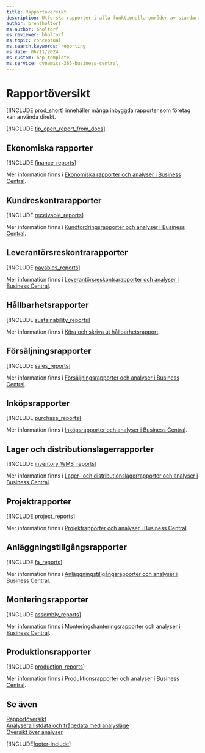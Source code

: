 ```yaml
---
title: Rapportöversikt
description: Utforska rapporter i alla funktionella områden av standardversionen av Business Central.
author: brentholtorf
ms.author: bholtorf
ms.reviewer: bholtorf
ms.topic: conceptual
ms.search.keywords: reporting
ms.date: 06/11/2024
ms.custom: bap-template
ms.service: dynamics-365-business-central
---
```

# <a name="report-overview"></a>Rapportöversikt

[!INCLUDE [prod_short](includes/prod_short.md)] innehåller många inbyggda rapporter som företag kan använda direkt.  

[!INCLUDE [tip_open_report_from_docs](includes/tip-open-report-from-docs.md)].

## <a name="financial-reports"></a>Ekonomiska rapporter

[!INCLUDE [finance_reports](includes/finance-reports-include.md)]

Mer information finns i [Ekonomiska rapporter och analyser i Business Central](finance-reports.md).

## <a name="accounts-receivable-reports"></a>Kundreskontrarapporter

[!INCLUDE [receivable_reports](includes/receivable-reports-include.md)]

Mer information finns i [Kundfordringsrapporter och analyser i Business Central](receivables-reports.md).

## <a name="accounts-payable-reports"></a>Leverantörsreskontrarapporter

[!INCLUDE [payables_reports](includes/payables-reports-include.md)]

Mer information finns i [Leverantörsreskontrarapporter och analyser i Business Central](payables-reports.md).

## <a name="sustainability-reports"></a>Hållbarhetsrapporter

[!INCLUDE [sustainability_reports](includes/sustainability-reports-include.md)]

Mer information finns i [Köra och skriva ut hållbarhetsrapport](sustainability-reports.md).

## <a name="sales-reports"></a>Försäljningsrapporter

[!INCLUDE [sales_reports](includes/sales-reports-include.md)]

Mer information finns i [Försäljningsrapporter och analyser i Business Central](sales-reports.md).

## <a name="purchase-reports"></a>Inköpsrapporter

[!INCLUDE [purchase_reports](includes/purchase-reports-include.md)]

Mer information finns i [Inköpsrapporter och analyser i Business Central](purchase-reports.md).

## <a name="inventory-and-warehouse-reports"></a>Lager och distributionslagerrapporter

[!INCLUDE [inventory_WMS_reports](includes/inventory-WMS-reports-include.md)]

Mer information finns i [Lager- och distributionslagerrapporter och analyser i Business Central](inventory-wms-reports.md).

## <a name="project-reports"></a>Projektrapporter

[!INCLUDE [project_reports](includes/project-reports-include.md)]

Mer information finns i [Projektrapporter och analyser i Business Central](project-reports.md).

## <a name="fixed-assets-reports"></a>Anläggningstillgångsrapporter

[!INCLUDE [fa_reports](includes/fa-reports-include.md)]

Mer information finns i [Anläggningstillgångsrapporter och analyser i Business Central](fa-reports.md).

## <a name="assembly-reports"></a>Monteringsrapporter

[!INCLUDE [assembly_reports](includes/assembly-reports-include.md)]

Mer information finns i [Monteringshanteringsrapporter och analyser i Business Central](assembly-reports.md).

## <a name="production-reports"></a>Produktionsrapporter

[!INCLUDE [production_reports](includes/production-reports-include.md)]

Mer information finns i [Produktionsrapporter och analyser i Business Central](production-reports.md).

## <a name="see-also"></a>Se även

[Rapportöversikt](reports-use-reports.md)   
[Analysera listdata och frågedata med analysläge](analysis-mode.md)   
[Översikt över analyser](reports-bi-reporting.md)  

[!INCLUDE[footer-include](includes/footer-banner.md)]
